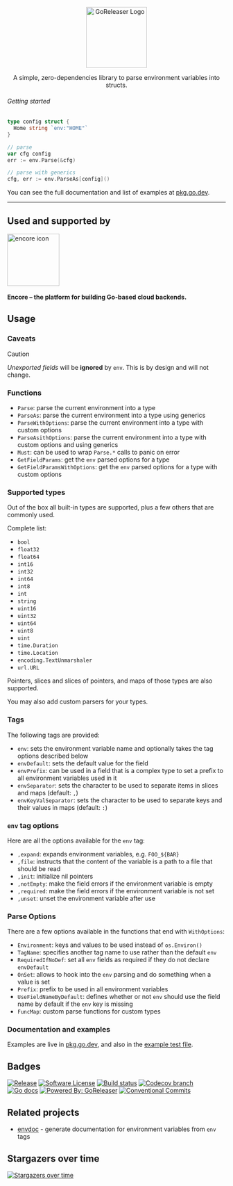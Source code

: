 <p align="center">
  <img alt="GoReleaser Logo" src="https://becker.software/env.png" height="140" />
  <p align="center">A simple, zero-dependencies library to parse environment variables into structs.</p>
</p>

###### Getting started

```go
type config struct {
  Home string `env:"HOME"`
}

// parse
var cfg config
err := env.Parse(&cfg)

// parse with generics
cfg, err := env.ParseAs[config]()
```

You can see the full documentation and list of examples at [pkg.go.dev](https://pkg.go.dev/github.com/caarlos0/env/v11).

---

## Used and supported by

<p>
  <a href="https://encore.dev">
    <img src="https://user-images.githubusercontent.com/78424526/214602214-52e0483a-b5fc-4d4c-b03e-0b7b23e012df.svg" width="120px" alt="encore icon" />
  </a>
  <br/>
  <br/>
  <b>Encore – the platform for building Go-based cloud backends.</b>
  <br/>
</p>

## Usage

### Caveats

> [!CAUTION]
>
> _Unexported fields_ will be **ignored** by `env`.
> This is by design and will not change.

### Functions

- `Parse`: parse the current environment into a type
- `ParseAs`: parse the current environment into a type using generics
- `ParseWithOptions`: parse the current environment into a type with custom options
- `ParseAsithOptions`: parse the current environment into a type with custom options and using generics
- `Must`: can be used to wrap `Parse.*` calls to panic on error
- `GetFieldParams`: get the `env` parsed options for a type
- `GetFieldParamsWithOptions`: get the `env` parsed options for a type with custom options

### Supported types

Out of the box all built-in types are supported, plus a few others that are commonly used.

Complete list:

- `bool`
- `float32`
- `float64`
- `int16`
- `int32`
- `int64`
- `int8`
- `int`
- `string`
- `uint16`
- `uint32`
- `uint64`
- `uint8`
- `uint`
- `time.Duration`
- `time.Location`
- `encoding.TextUnmarshaler`
- `url.URL`

Pointers, slices and slices of pointers, and maps of those types are also supported.

You may also add custom parsers for your types.

### Tags

The following tags are provided:

- `env`: sets the environment variable name and optionally takes the tag options described below
- `envDefault`: sets the default value for the field
- `envPrefix`: can be used in a field that is a complex type to set a prefix to all environment variables used in it
- `envSeparator`: sets the character to be used to separate items in slices and maps (default: `,`)
- `envKeyValSeparator`: sets the character to be used to separate keys and their values in maps (default: `:`)

### `env` tag options

Here are all the options available for the `env` tag:

- `,expand`: expands environment variables, e.g. `FOO_${BAR}`
- `,file`: instructs that the content of the variable is a path to a file that should be read
- `,init`: initialize nil pointers
- `,notEmpty`: make the field errors if the environment variable is empty
- `,required`: make the field errors if the environment variable is not set
- `,unset`: unset the environment variable after use

### Parse Options

There are a few options available in the functions that end with `WithOptions`:

- `Environment`: keys and values to be used instead of `os.Environ()`
- `TagName`: specifies another tag name to use rather than the default `env`
- `RequiredIfNoDef`: set all `env` fields as required if they do not declare `envDefault`
- `OnSet`: allows to hook into the `env` parsing and do something when a value is set
- `Prefix`: prefix to be used in all environment variables
- `UseFieldNameByDefault`: defines whether or not `env` should use the field name by default if the `env` key is missing
- `FuncMap`: custom parse functions for custom types

### Documentation and examples

Examples are live in [pkg.go.dev](https://pkg.go.dev/github.com/caarlos0/env/v11),
and also in the [example test file](./example_test.go).

## Badges

[![Release](https://img.shields.io/github/release/caarlos0/env.svg?style=for-the-badge)](https://github.com/goreleaser/goreleaser/releases/latest)
[![Software License](https://img.shields.io/badge/license-MIT-brightgreen.svg?style=for-the-badge)](/LICENSE.md)
[![Build status](https://img.shields.io/github/actions/workflow/status/caarlos0/env/build.yml?style=for-the-badge&branch=main)](https://github.com/caarlos0/env/actions?workflow=build)
[![Codecov branch](https://img.shields.io/codecov/c/github/caarlos0/env/main.svg?style=for-the-badge)](https://codecov.io/gh/caarlos0/env)
[![Go docs](https://img.shields.io/badge/godoc-reference-blue.svg?style=for-the-badge)](http://godoc.org/github.com/caarlos0/env/v11)
[![Powered By: GoReleaser](https://img.shields.io/badge/powered%20by-goreleaser-green.svg?style=for-the-badge)](https://github.com/goreleaser)
[![Conventional Commits](https://img.shields.io/badge/Conventional%20Commits-1.0.0-yellow.svg?style=for-the-badge)](https://conventionalcommits.org)

## Related projects

- [envdoc](https://github.com/g4s8/envdoc) - generate documentation for environment variables from `env` tags

## Stargazers over time

[![Stargazers over time](https://starchart.cc/caarlos0/env.svg)](https://starchart.cc/caarlos0/env)
